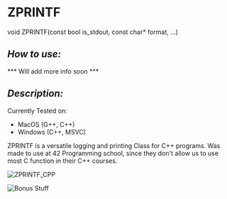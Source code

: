 # **ZPRINTF**

void ZPRINTF(const bool is_stdout, const char* format, ...)

## *How to use:*

*** Will add more info soon ***

## *Description:*

Currently Tested on:
- MacOS (G++, C++)
- Windows (C++, MSVC)

ZPRINTF is a versatile logging and printing Class for C++ programs. Was made to use at 42 Programming school, since they don't allow us to use most C function in their C++ courses.

![ZPRINTF_CPP](https://i.imgur.com/0ALxfSz.png)

![Bonus Stuff](https://i.imgur.com/7MLBFfE.png)


